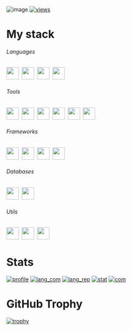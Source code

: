 ![image](https://user-images.githubusercontent.com/93442793/193453255-0b4e2cf5-d759-4752-9423-43b2ebe32bba.png)
[![views](https://komarev.com/ghpvc/?username=notjik&color=bf91f3&style=flat)](https://komarev.com/ghpvc/?username=notjik&color=bf91f3&style=flat)
# My stack

###### Languages
<p class="languages">
<a href="https://python.org/"><img height="32" width="32" src="https://cdn.simpleicons.org/python/bf91f3"/></a>&nbsp;
<a href="https://isocpp.org/"><img height="32" width="32" src="https://cdn.simpleicons.org/cplusplus/bf91f3"/></a>&nbsp;
<a href="https://w3.org/html/"><img height="32" width="32" src="https://cdn.simpleicons.org/html5/bf91f3"/></a>&nbsp;
<a href="https://w3.org/Style/CSS/"><img height="32" width="32" src="https://cdn.simpleicons.org/css3/bf91f3"/></a>&nbsp;
</p>

###### Tools
<p class="tools">
<a href="https://git-scm.com/"><img height="32" width="32" src="https://cdn.simpleicons.org/git/bf91f3"/></a>&nbsp;
<a href="https://docker.com/"><img height="32" width="32" src="https://cdn.simpleicons.org/docker/bf91f3"/></a>&nbsp;
<a href="https://ubuntu.com/"><img height="32" width="32" src="https://cdn.simpleicons.org/ubuntu/bf91f3"/></a>&nbsp;
<a href="https://jetbrains.com/pycharm/"><img height="32" width="32" src="https://cdn.simpleicons.org/pycharm/bf91f3"/></a>&nbsp;
<a href="https://visualstudio.microsoft.com/"><img height="32" width="32" src="https://cdn.simpleicons.org/visualstudio/bf91f3"/></a>&nbsp;
<a href="https://code.visualstudio.com/"><img height="32" width="32" src="https://cdn.simpleicons.org/visualstudiocode/bf91f3"/></a>&nbsp;
</p>

###### Frameworks
<p class="frameworks">
<a href="https://djangoproject.com/"><img height="32" width="32" src="https://cdn.simpleicons.org/django/bf91f3"/></a>&nbsp;
<a href="https://qt.io/"><img height="32" width="32" src="https://cdn.simpleicons.org/qt/bf91f3"/></a>&nbsp;
<a href="https://flask.palletsprojects.com/"><img height="32" width="32" src="https://cdn.simpleicons.org/flask/bf91f3"/></a>&nbsp;
<a href="https://getbootstrap.com/"><img height="32" width="32" src="https://cdn.simpleicons.org/bootstrap/bf91f3"/></a>&nbsp;
</p>

###### Databases
<p class="databases">
<a href="https://postgresql.org/"><img height="32" width="32" src="https://cdn.simpleicons.org/postgresql/bf91f3"/></a>&nbsp;
<a href="https://sqlite.org/"><img height="32" width="32" src="https://cdn.simpleicons.org/sqlite/bf91f3"/></a>&nbsp;
</p>

###### Utils
<p class="utils">
<a href="https://mozilla.org/"><img height="32" width="32" src="https://cdn.simpleicons.org/mozilla/bf91f3"/></a>&nbsp;
<a href="https://dotenv.org/"><img height="32" width="32" src="https://cdn.simpleicons.org/dotenv/bf91f3"/></a>&nbsp;
<a href="https://pypi.org/project/googletrans/"><img height="32" width="32" src="https://cdn.simpleicons.org/googletranslate/bf91f3"/></a>&nbsp;
</p>

# Stats
[![profile](https://github-profile-summary-cards.vercel.app/api/cards/profile-details?username=notjik&theme=tokyonight)](https://github-profile-summary-cards.vercel.app/api/cards/profile-details?username=notjik&theme=tokyonight)
[![lang_com](https://github-profile-summary-cards.vercel.app/api/cards/most-commit-language?username=notjik&theme=tokyonight)](https://github-profile-summary-cards.vercel.app/api/cards/most-commit-language?username=notjik&theme=tokyonight)
[![lang_rep](https://github-profile-summary-cards.vercel.app/api/cards/repos-per-language?username=notjik&theme=tokyonight)](https://github-profile-summary-cards.vercel.app/api/cards/repos-per-language?username=notjik&theme=tokyonight)
[![stat](https://github-profile-summary-cards.vercel.app/api/cards/stats?username=notjik&theme=tokyonight)](https://github-profile-summary-cards.vercel.app/api/cards/stats?username=notjik&theme=tokyonight)
[![com](https://github-profile-summary-cards.vercel.app/api/cards/productive-time?username=notjik&theme=tokyonight)](https://github-profile-summary-cards.vercel.app/api/cards/productive-time?username=notjik&theme=tokyonight)
# GitHub Trophy
[![trophy](https://github-profile-trophy.vercel.app/?username=notjik&theme=tokyonight)](https://github-profile-trophy.vercel.app/?username=notjik&theme=tokyonight)
